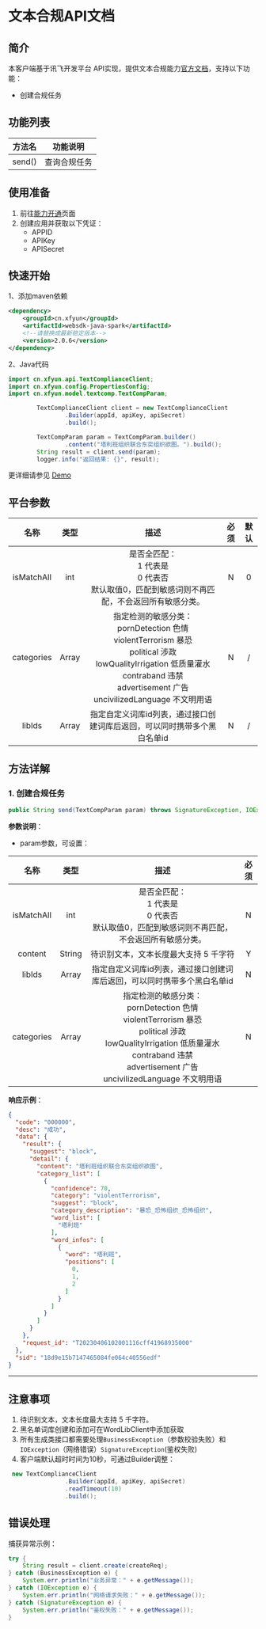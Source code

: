 # 文本合规API文档

## 简介

本客户端基于讯飞开发平台 API实现，提供文本合规能力[官方文档](https://www.xfyun.cn/doc/nlp/TextModeration/API.html)，支持以下功能：

- 创建合规任务

## 功能列表

| 方法名 | 功能说明     |
| ------ | ------------ |
| send() | 查询合规任务 |

## 使用准备

1. 前往[能力开通](https://www.xfyun.cn/services/preview-text/)页面
2. 创建应用并获取以下凭证：
   - APPID 
   - APIKey
   - APISecret

## 快速开始

1、添加maven依赖

```xml
<dependency>
    <groupId>cn.xfyun</groupId>
    <artifactId>websdk-java-spark</artifactId>
    <!--请替换成最新稳定版本-->
    <version>2.0.6</version>
</dependency>
```

2、Java代码

```java
import cn.xfyun.api.TextComplianceClient;
import cn.xfyun.config.PropertiesConfig;
import cn.xfyun.model.textcomp.TextCompParam;

        TextComplianceClient client = new TextComplianceClient
                .Builder(appId, apiKey, apiSecret)
                .build();

        TextCompParam param = TextCompParam.builder()
                .content("塔利班组织联合东突组织欲图。").build();
        String result = client.send(param);
        logger.info("返回结果: {}", result);
```

更详细请参见 [Demo](https://github.com/iFLYTEK-OP/websdk-java-demo/blob/main/src/main/java/cn/xfyun/demo/nlp/TextComplianceClientApp.java)

## 平台参数

|    名称    | 类型  |                             描述                             | 必须 | 默认 |
| :--------: | :---: | :----------------------------------------------------------: | :--: | :--: |
| isMatchAll |  int  | 是否全匹配：<br/>1 代表是<br/>0 代表否<br/>默认取值0，匹配到敏感词则不再匹配，不会返回所有敏感分类。 |  N   |  0   |
| categories | Array | 指定检测的敏感分类：<br/>pornDetection 色情<br/>violentTerrorism 暴恐<br/>political 涉政<br/>lowQualityIrrigation 低质量灌水<br/>contraband 违禁<br/>advertisement 广告<br/>uncivilizedLanguage 不文明用语 |  N   |  /   |
|   libIds   | Array | 指定自定义词库id列表，通过接口创建词库后返回，可以同时携带多个黑白名单id |  N   |  /   |

## 方法详解

### 1. 创建合规任务
```java
public String send(TextCompParam param) throws SignatureException, IOException
```
**参数说明**：

- param参数，可设置：

|    名称    |  类型  |                             描述                             | 必须 |
| :--------: | :----: | :----------------------------------------------------------: | :--: |
| isMatchAll |  int   | 是否全匹配：<br/>1 代表是<br/>0 代表否<br/>默认取值0，匹配到敏感词则不再匹配，不会返回所有敏感分类。 |  N   |
|  content   | String |            待识别文本，文本长度最大支持 5 千字符             |  Y   |
|   libIds   | Array  | 指定自定义词库id列表，通过接口创建词库后返回，可以同时携带多个黑白名单id |  N   |
| categories | Array  | 指定检测的敏感分类：<br/>pornDetection 色情<br/>violentTerrorism 暴恐<br/>political 涉政<br/>lowQualityIrrigation 低质量灌水<br/>contraband 违禁<br/>advertisement 广告<br/>uncivilizedLanguage 不文明用语 |  N   |

**响应示例**：

```json
{
  "code": "000000",
  "desc": "成功",
  "data": {
    "result": {
      "suggest": "block",
      "detail": {
        "content": "塔利班组织联合东突组织欲图",
        "category_list": [
          {
            "confidence": 70,
            "category": "violentTerrorism",
            "suggest": "block",
            "category_description": "暴恐_恐怖组织_恐怖组织",
            "word_list": [
              "塔利班"
            ],
            "word_infos": [
              {
                "word": "塔利班",
                "positions": [
                  0,
                  1,
                  2
                ]
              }
            ]
          }
        ]
      }
    },
    "request_id": "T20230406102001116cff41968935000"
  },
  "sid": "18d9e15b7147465084fe064c40556edf"
}
```

---

## 注意事项
1. 待识别文本，文本长度最大支持 5 千字符。
2. 黑名单词库创建和添加可在WordLibClient中添加获取
3. 所有生成类接口都需要处理`BusinessException`（参数校验失败）和`IOException`（网络错误）`SignatureException`(鉴权失败)
6. 客户端默认超时时间为10秒，可通过Builder调整：

```java
 new TextComplianceClient
                .Builder(appId, apiKey, apiSecret)
                .readTimeout(10)
                .build();
```

## 错误处理
捕获异常示例：
```java
try {
    String result = client.create(createReq);
} catch (BusinessException e) {
    System.err.println("业务异常：" + e.getMessage());
} catch (IOException e) {
    System.err.println("网络请求失败：" + e.getMessage());
} catch (SignatureException e) {
    System.err.println("鉴权失败：" + e.getMessage());
}
```

